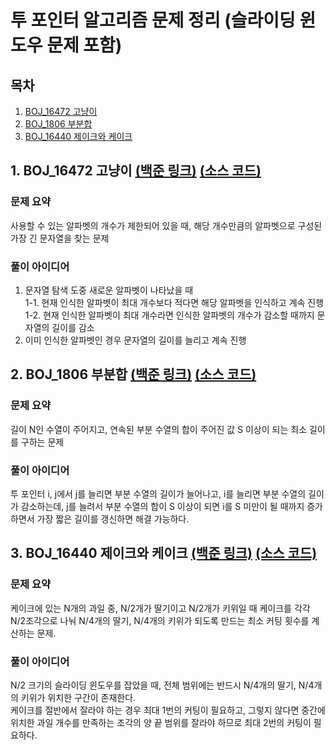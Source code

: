 # 투 포인터 알고리즘 문제 정리 (슬라이딩 윈도우 문제 포함)

## 목차

1. [BOJ_16472 고냥이](#1-boj_16472-고냥이-백준-링크-소스-코드)
2. [BOJ_1806 부분합](#2-boj_1806-부분합-백준-링크-소스-코드)
3. [BOJ_16440 제이크와 케이크](#3-boj_16440-제이크와-케이크-백준-링크-소스-코드)

## 1. BOJ_16472 고냥이 [(백준 링크)](https://www.acmicpc.net/problem/16472) [(소스 코드)](https://github.com/rldnjs7723/CodingTest/blob/main/BOJ/16000/Main_16472.java)

### 문제 요약

사용할 수 있는 알파벳의 개수가 제한되어 있을 때, 해당 개수만큼의 알파벳으로 구성된 가장 긴 문자열을 찾는 문제

### 풀이 아이디어

1. 문자열 탐색 도중 새로운 알파벳이 나타났을 때  
   1-1. 현재 인식한 알파벳이 최대 개수보다 적다면 해당 알파벳을 인식하고 계속 진행  
   1-2. 현재 인식한 알파벳이 최대 개수라면 인식한 알파벳의 개수가 감소할 때까지 문자열의 길이를 감소
2. 이미 인식한 알파벳인 경우 문자열의 길이를 늘리고 계속 진행

## 2. BOJ_1806 부분합 [(백준 링크)](https://www.acmicpc.net/problem/1806) [(소스 코드)](https://github.com/rldnjs7723/CodingTest/blob/main/BOJ/1000/Main_1806.java)

### 문제 요약

길이 N인 수열이 주어지고, 연속된 부분 수열의 합이 주어진 값 S 이상이 되는 최소 길이를 구하는 문제

### 풀이 아이디어

투 포인터 i, j에서 j를 늘리면 부분 수열의 길이가 늘어나고, i를 늘리면 부분 수열의 길이가 감소하는데, j를 늘려서 부분 수열의 합이 S 이상이 되면 i를 S 미만이 될 때까지 증가하면서 가장 짧은 길이를 갱신하면 해결 가능하다.

## 3. BOJ_16440 제이크와 케이크 [(백준 링크)](https://www.acmicpc.net/problem/16440) [(소스 코드)](https://github.com/rldnjs7723/CodingTest/blob/main/BOJ/16000/Main_16440.java)

### 문제 요약

케이크에 있는 N개의 과일 중, N/2개가 딸기이고 N/2개가 키위일 때 케이크를 각각 N/2조각으로 나눠 N/4개의 딸기, N/4개의 키위가 되도록 만드는 최소 커팅 횟수를 계산하는 문제.

### 풀이 아이디어

N/2 크기의 슬라이딩 윈도우를 잡았을 때, 전체 범위에는 반드시 N/4개의 딸기, N/4개의 키위가 위치한 구간이 존재한다.  
케이크를 절반에서 잘라야 하는 경우 최대 1번의 커팅이 필요하고, 그렇지 않다면 중간에 위치한 과일 개수를 만족하는 조각의 양 끝 범위를 잘라야 하므로 최대 2번의 커팅이 필요하다.
